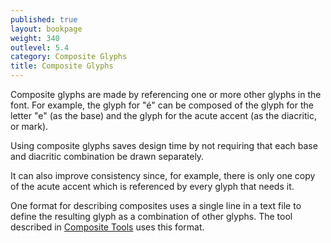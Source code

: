 ```yaml
---
published: true
layout: bookpage
weight: 340
outlevel: 5.4
category: Composite Glyphs
title: Composite Glyphs
---
```


Composite glyphs are made by referencing one or more other glyphs in the font. For example, the glyph for "é" can be composed of the glyph for the letter "e" (as the base) and the glyph for the acute accent (as the diacritic, or mark).

Using composite glyphs saves design time by not requiring that each base and diacritic combination be drawn separately.

It can also improve consistency since, for example, there is only one copy of the acute accent which is referenced by every glyph that needs it.

One format for describing composites uses a single line in a text file to define the resulting glyph as a combination of other glyphs. The tool described in [Composite Tools](Composite_Tools.html) uses this format.

